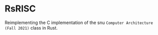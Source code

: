 # RsRISC

Reimplementing the C implementation of the snu `Computer Architecture (Fall 2021)` class in Rust.
